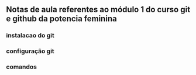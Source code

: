 ## Notas de aula referentes ao módulo 1 do curso git e github da potencia feminina

### instalacao do git

### configuração git

### comandos
